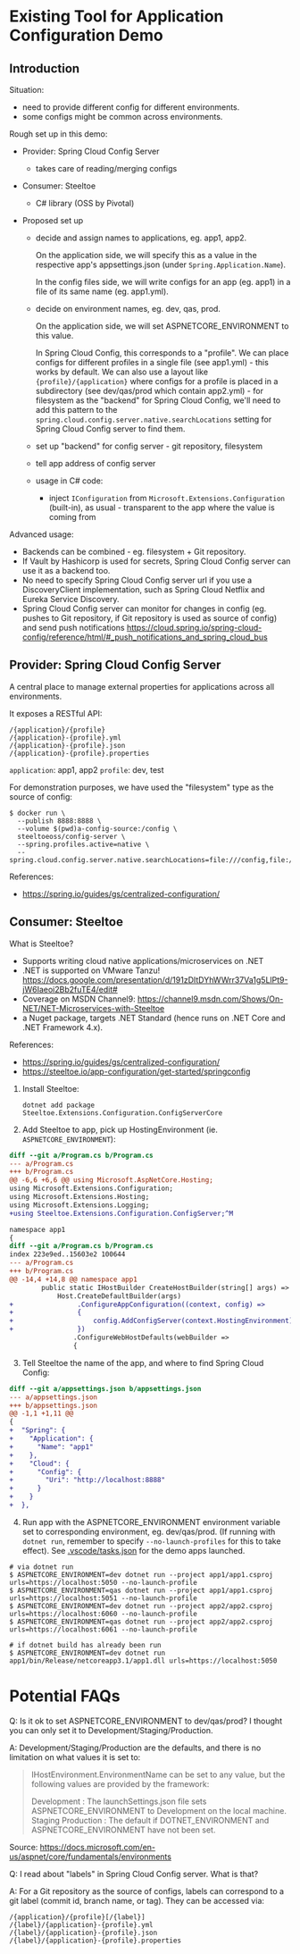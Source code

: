 # Existing Tool for Application Configuration Demo

## Introduction

Situation:
- need to provide different config for different environments.
- some configs might be common across environments.

Rough set up in this demo:
- Provider: Spring Cloud Config Server
  - takes care of reading/merging configs
- Consumer: Steeltoe
  - C# library (OSS by Pivotal)

- Proposed set up
  - decide and assign names to applications, eg. app1, app2.

    On the application side, we will specify this as a value in the respective app's appsettings.json (under `Spring.Application.Name`).

    In the config files side, we will write configs for an app (eg. app1) in a file of its same name (eg. app1.yml).

  - decide on environment names, eg. dev, qas, prod.

    On the application side, we will set ASPNETCORE_ENVIRONMENT to this value.

    In Spring Cloud Config, this corresponds to a "profile". We can place configs for different profiles in a single file (see app1.yml) - this works by default. We can also use a layout like `{profile}/{application}` where configs for a profile is placed in a subdirectory (see dev/qas/prod which contain app2.yml) - for filesystem as the "backend" for Spring Cloud Config, we'll need to add this pattern to the `spring.cloud.config.server.native.searchLocations` setting for Spring Cloud Config server to find them.

  - set up "backend" for config server - git repository, filesystem
  - tell app address of config server
  - usage in C# code:
    - inject `IConfiguration` from `Microsoft.Extensions.Configuration` (built-in), as usual - transparent to the app where the value is coming from

Advanced usage:
- Backends can be combined - eg. filesystem + Git repository.
- If Vault by Hashicorp is used for secrets, Spring Cloud Config server can use it as a backend too.
- No need to specify Spring Cloud Config server url if you use a DiscoveryClient implementation, such as Spring Cloud Netflix and Eureka Service Discovery.
- Spring Cloud Config server can monitor for changes in config (eg. pushes to Git repository, if Git repository is used as source of config) and send push notifications https://cloud.spring.io/spring-cloud-config/reference/html/#_push_notifications_and_spring_cloud_bus

## Provider: Spring Cloud Config Server

A central place to manage external properties for applications across all environments.

It exposes a RESTful API:

```
/{application}/{profile}
/{application}-{profile}.yml
/{application}-{profile}.json
/{application}-{profile}.properties
```

`application`: app1, app2
`profile`: dev, test

For demonstration purposes, we have used the "filesystem" type as the source of config:

```console
$ docker run \
  --publish 8888:8888 \
  --volume $(pwd)a-config-source:/config \
  steeltoeoss/config-server \
  --spring.profiles.active=native \
  --spring.cloud.config.server.native.searchLocations=file:///config,file:///config/{profile}
```


References:
- https://spring.io/guides/gs/centralized-configuration/



## Consumer: Steeltoe

What is Steeltoe?
- Supports writing cloud native applications/microservices on .NET
- .NET is supported on VMware Tanzu! https://docs.google.com/presentation/d/191zDItDYhWWrr37Va1g5LlPt9-jW6Iaeoi2Bb2fuTE4/edit#
- Coverage on MSDN Channel9: https://channel9.msdn.com/Shows/On-NET/NET-Microservices-with-Steeltoe
- a Nuget package, targets .NET Standard (hence runs on .NET Core and .NET Framework 4.x).


References:
- https://spring.io/guides/gs/centralized-configuration/
- https://steeltoe.io/app-configuration/get-started/springconfig

1. Install Steeltoe:

   ```console
   dotnet add package Steeltoe.Extensions.Configuration.ConfigServerCore
   ```

2. Add Steeltoe to app, pick up HostingEnvironment (ie. `ASPNETCORE_ENVIRONMENT`):

  ```diff
  diff --git a/Program.cs b/Program.cs
  --- a/Program.cs
  +++ b/Program.cs
  @@ -6,6 +6,6 @@ using Microsoft.AspNetCore.Hosting;
  using Microsoft.Extensions.Configuration;
  using Microsoft.Extensions.Hosting;
  using Microsoft.Extensions.Logging;
  +using Steeltoe.Extensions.Configuration.ConfigServer;^M

  namespace app1
  {
  diff --git a/Program.cs b/Program.cs
  index 223e9ed..15603e2 100644
  --- a/Program.cs
  +++ b/Program.cs
  @@ -14,4 +14,8 @@ namespace app1
          public static IHostBuilder CreateHostBuilder(string[] args) =>
              Host.CreateDefaultBuilder(args)
  +                .ConfigureAppConfiguration((context, config) =>
  +                {
  +                    config.AddConfigServer(context.HostingEnvironment);
  +                })
                  .ConfigureWebHostDefaults(webBuilder =>
                  {
  ```

3. Tell Steeltoe the name of the app, and where to find Spring Cloud Config:

  ```diff
  diff --git a/appsettings.json b/appsettings.json
  --- a/appsettings.json
  +++ b/appsettings.json
  @@ -1,1 +1,11 @@
  {
  +  "Spring": {
  +    "Application": {
  +      "Name": "app1"
  +    },
  +    "Cloud": {
  +      "Config": {
  +        "Uri": "http://localhost:8888"
  +      }
  +    }
  +  },
  ```

4. Run app with the ASPNETCORE_ENVIRONMENT environment variable set to corresponding environment, eg. dev/qas/prod. (If running with `dotnet run`, remember to specify `--no-launch-profiles` for this to take effect). See [.vscode/tasks.json](.vscode/tasks.json) for the demo apps launched.

  ```console
  # via dotnet run
  $ ASPNETCORE_ENVIRONMENT=dev dotnet run --project app1/app1.csproj urls=https://localhost:5050 --no-launch-profile
  $ ASPNETCORE_ENVIRONMENT=qas dotnet run --project app1/app1.csproj urls=https://localhost:5051 --no-launch-profile
  $ ASPNETCORE_ENVIRONMENT=dev dotnet run --project app2/app2.csproj urls=https://localhost:6060 --no-launch-profile
  $ ASPNETCORE_ENVIRONMENT=qas dotnet run --project app2/app2.csproj urls=https://localhost:6061 --no-launch-profile

  # if dotnet build has already been run
  $ ASPNETCORE_ENVIRONMENT=dev dotnet run app1/bin/Release/netcoreapp3.1/app1.dll urls=https://localhost:5050
  ```

# Potential FAQs

Q: Is it ok to set ASPNETCORE_ENVIRONMENT to dev/qas/prod? I thought you can only set it to Development/Staging/Production.

A: Development/Staging/Production are the defaults, and there is no limitation on what values it is set to:

> IHostEnvironment.EnvironmentName can be set to any value, but the following values are provided by the framework:
>
> Development : The launchSettings.json file sets ASPNETCORE_ENVIRONMENT to Development on the local machine.
> Staging
> Production : The default if DOTNET_ENVIRONMENT and ASPNETCORE_ENVIRONMENT have not been set.

Source: https://docs.microsoft.com/en-us/aspnet/core/fundamentals/environments

Q: I read about "labels" in Spring Cloud Config server. What is that?

A: For a Git repository as the source of configs, labels can correspond to a git label (commit id, branch name, or tag). They can be accessed via:

```
/{application}/{profile}[/{label}]
/{label}/{application}-{profile}.yml
/{label}/{application}-{profile}.json
/{label}/{application}-{profile}.properties
```